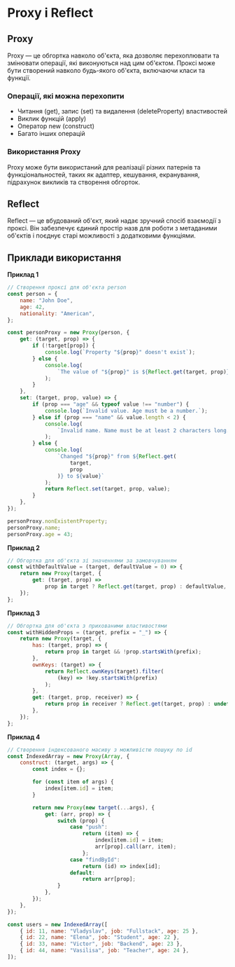 # Proxy і Reflect

## Proxy

Proxy — це обгортка навколо об'єкта, яка дозволяє перехоплювати та змінювати операції, які виконуються над цим об'єктом. Проксі може бути створений навколо будь-якого об'єкта, включаючи класи та функції.

### Операції, які можна перехопити

-   Читання (get), запис (set) та видалення (deleteProperty) властивостей
-   Виклик функцій (apply)
-   Оператор new (construct)
-   Багато інших операцій

### Використання Proxy

Proxy може бути використаний для реалізації різних патернів та функціональностей, таких як адаптер, кешування, екранування, підрахунок викликів та створення обгорток.

## Reflect

Reflect — це вбудований об'єкт, який надає зручний спосіб взаємодії з проксі. Він забезпечує єдиний простір назв для роботи з метаданими об'єктів і поєднує старі можливості з додатковими функціями.

## Приклади використання

**Приклад 1**

```js
// Створення проксі для об'єкта person
const person = {
    name: "John Doe",
    age: 42,
    nationality: "American",
};

const personProxy = new Proxy(person, {
    get: (target, prop) => {
        if (!target[prop]) {
            console.log(`Property "${prop}" doesn't exist`);
        } else {
            console.log(
                `The value of "${prop}" is ${Reflect.get(target, prop)}`
            );
        }
    },
    set: (target, prop, value) => {
        if (prop === "age" && typeof value !== "number") {
            console.log(`Invalid value. Age must be a number.`);
        } else if (prop === "name" && value.length < 2) {
            console.log(
                `Invalid name. Name must be at least 2 characters long.`
            );
        } else {
            console.log(
                `Changed "${prop}" from ${Reflect.get(
                    target,
                    prop
                )} to ${value}`
            );
            return Reflect.set(target, prop, value);
        }
    },
});

personProxy.nonExistentProperty;
personProxy.name;
personProxy.age = 43;
```

**Приклад 2**

```js
// Обгортка для об'єкта зі значеннями за замовчуванням
const withDefaultValue = (target, defaultValue = 0) => {
    return new Proxy(target, {
        get: (target, prop) =>
            prop in target ? Reflect.get(target, prop) : defaultValue,
    });
};
```

**Приклад 3**

```js
// Обгортка для об'єкта з прихованими властивостями
const withHiddenProps = (target, prefix = "_") => {
    return new Proxy(target, {
        has: (target, prop) => {
            return prop in target && !prop.startsWith(prefix);
        },
        ownKeys: (target) => {
            return Reflect.ownKeys(target).filter(
                (key) => !key.startsWith(prefix)
            );
        },
        get: (target, prop, receiver) => {
            return prop in receiver ? Reflect.get(target, prop) : undefined;
        },
    });
};
```

**Приклад 4**

```js
// Створення індексованого масиву з можливістю пошуку по id
const IndexedArray = new Proxy(Array, {
    construct: (target, args) => {
        const index = {};

        for (const item of args) {
            index[item.id] = item;
        }

        return new Proxy(new target(...args), {
            get: (arr, prop) => {
                switch (prop) {
                    case "push":
                        return (item) => {
                            index[item.id] = item;
                            arr[prop].call(arr, item);
                        };
                    case "findById":
                        return (id) => index[id];
                    default:
                        return arr[prop];
                }
            },
        });
    },
});

const users = new IndexedArray([
    { id: 11, name: "Vladyslav", job: "Fullstack", age: 25 },
    { id: 22, name: "Elena", job: "Student", age: 22 },
    { id: 33, name: "Victor", job: "Backend", age: 23 },
    { id: 44, name: "Vasilisa", job: "Teacher", age: 24 },
]);
```
